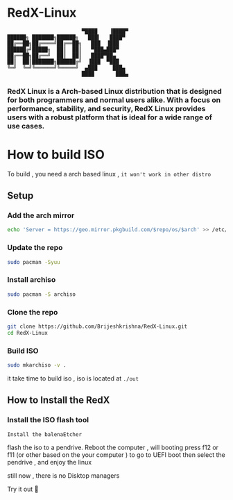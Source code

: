 # RedX-Linux

```
                        ▀████    ▐████▀
██████╗ ███████╗██████╗   ███▌   ████▀
██╔══██╗██╔════╝██╔══██╗   ███  ▐███
██████╔╝█████╗  ██║  ██║   ▀███▄███▀
██╔══██╗██╔══╝  ██║  ██║   ████▀██▄
██║  ██║███████╗██████╔╝  ▐███  ▀███
╚═╝  ╚═╝╚══════╝╚═════╝  ▄███     ███▄
                        ████       ███▄

```
### RedX Linux is a Arch-based Linux distribution that is designed for both programmers and normal users alike. With a focus on performance, stability, and security, RedX Linux provides users with a robust platform that is ideal for a wide range of use cases.


# How to build ISO

To build , you need a arch based linux , `it won't work in other distro`


## Setup
### Add the arch mirror

```bash
echo 'Server = https://geo.mirror.pkgbuild.com/$repo/os/$arch' >> /etc/pacman.d/mirrorlist
```

### Update the repo
```bash
sudo pacman -Syuu
```

### Install archiso
```bash
sudo pacman -S archiso
```
### Clone the repo

```bash
git clone https://github.com/Brijeshkrishna/RedX-Linux.git
cd RedX-Linux

```

### Build ISO
```bash
sudo mkarchiso -v .
```
it take time to build iso , iso is located at `./out` 


## How to Install the RedX

### Install the ISO flash tool
```
Install the balenaEtcher
```
flash the iso to a pendrive. 
Reboot the computer , will booting press f12 or f11 (or other based on the your computer ) to go to UEFI boot then select the pendrive , and enjoy the linux

still now , there is no Disktop managers 

Try it out 🥰 